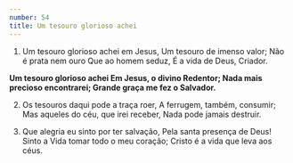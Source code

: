 ```yaml
---
number: 54
title: Um tesouro glorioso achei
---
```


1. Um tesouro glorioso achei em Jesus,
  Um tesouro de imenso valor;
  Não é prata nem ouro
  Que ao homem seduz,
  É a vida de Deus, Criador.

  __Um tesouro glorioso achei
  Em Jesus, o divino Redentor;
  Nada mais precioso encontrarei;
  Grande graça me fez o Salvador.__

2. Os tesouros daqui pode a traça roer,
  A ferrugem, também, consumir;
  Mas aqueles do céu, que irei receber,
  Nada pode jamais destruir.

3. Que alegria eu sinto por ter salvação,
  Pela santa presença de Deus!
  Sinto a Vida tomar todo o meu coração;
  Cristo é a vida que leva aos céus.
